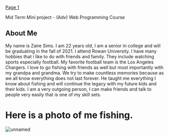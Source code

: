 <a href="https://zairesims.github.io/webAssignment02/" > Page 1</a>

Mid Term Mini project  - (Adv) Web Programming Course


## About Me
My name is Zaire Sims. I am 22 years old, I am a senior in college and will be graduating in the fall of 2021. I attend Rowan University. I have many hobbies that i like to do with friends and family. They include watching sports especially football. My favorite football team is the Los Angeles Chargers. I love to go fishing with friends as well but most importantly with my grandpa and grandma. We try to make countless memories because as we all know everything does not last forever. He taught me everything I know about fishing and will continue the legacy with my future kids and their kids. I am a very outgoing person, I can make friends and talk to people very easily that is one of my skill sets. 

# Here is a photo of me fishing.
![unnamed](https://user-images.githubusercontent.com/84479825/120730613-dc57e200-c4af-11eb-888a-3044abcde54f.jpg)
